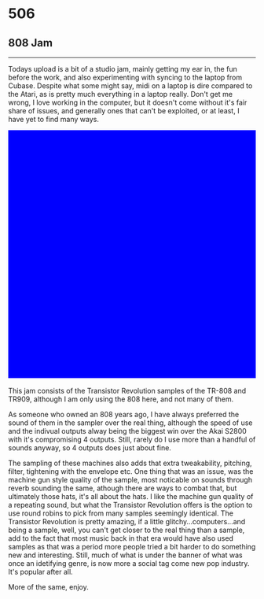 # 506
## 808 Jam
---

Todays upload is a bit of a studio jam, mainly getting my ear in, the fun before the work, and also experimenting with syncing to the laptop from Cubase. Despite what some might say, midi on a laptop is dire compared to the Atari, as is pretty much everything in a laptop really. Don't get me wrong, I love working in the computer, but it doesn't come without it's fair share of issues, and generally ones that can't be exploited, or at least, I have yet to find many ways.

![Image](/assets/img/snd00.png)

This jam consists of the Transistor Revolution samples of the TR-808 and TR909, although I am only using the 808 here, and not many of them.

As someone who owned an 808 years ago, I have always preferred the sound of them in the sampler over the real thing, although the speed of use and the indivual outputs alway being the biggest win over the Akai S2800 with it's compromising 4 outputs. Still, rarely do I use more than a handful of sounds anyway, so 4 outputs does just about fine.

The sampling of these machines also adds that extra tweakability, pitching, filter, tightening with the envelope etc. One thing that was an issue, was the machine gun style quality of the sample, most noticable on sounds through reverb sounding the same, athough there are ways to combat that, but ultimately those hats, it's all about the hats. I like the machine gun quality of a repeating sound, but what the Transistor Revolution offers is the option to use round robins to pick from many samples seemingly identical. The Transistor Revolution is pretty amazing, if a little glitchy…computers…and being a sample, well, you can't get closer to the real thing than a sample, add to the fact that most music back in that era would have also used samples as that was a period more people tried a bit harder to do something new and interesting. Still, much of what is under the banner of what was once an idetifying genre, is now more a social tag come new pop industry. It's popular after all.

More of the same, enjoy.

